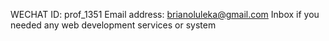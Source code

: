 WECHAT ID: prof_1351
Email address: brianoluleka@gmail.com
Inbox if you needed any web development services or system
